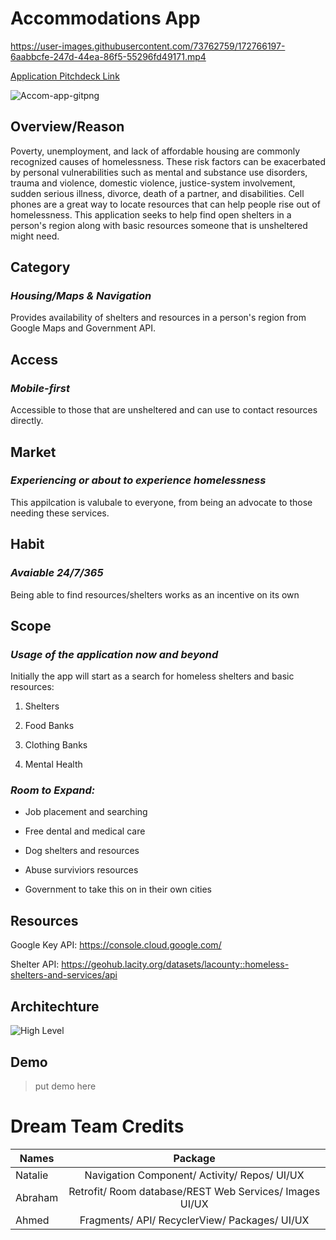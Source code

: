 # Accommodations App


https://user-images.githubusercontent.com/73762759/172766197-6aabbcfe-247d-44ea-86f5-55296fd49171.mp4

[Application Pitchdeck Link](https://www.canva.com/design/DAE10qHFRqg/GiYz2sST9doFQ1Z8DedP9A/view?utm_content=DAE10qHFRqg&utm_campaign=designshare&utm_medium=link&utm_source=sharebutton)


 ![Accom-app-gitpng](https://user-images.githubusercontent.com/73762759/162871492-001e4efb-369c-4750-a9e9-2f30319db8f1.png)


## Overview/Reason 

Poverty, unemployment, and lack of affordable housing are commonly recognized causes of homelessness. These risk factors can be exacerbated by personal vulnerabilities such as mental and substance use disorders, trauma and violence, domestic violence, justice-system involvement, sudden serious illness, divorce, death of a partner, and disabilities.
Cell phones are a great way to locate resources that can help people rise out of homelessness.  This application seeks to help find open shelters in a person's region along with basic resources someone that is unsheltered might need.



## Category
### *Housing/Maps & Navigation*
Provides availability of shelters and resources in a person's region from Google Maps and Government API.


## Access
### *Mobile-first*
Accessible to those that are unsheltered and can use to contact resources directly.


## Market
### *Experiencing or about to experience homelessness*
This appilcation is valubale to everyone, from being an advocate to those needing these services.


## Habit
### *Avaiable 24/7/365*
Being able to find resources/shelters works as an incentive on its own


## Scope
### *Usage of the application now and beyond* 
Initially the app will start as a search for homeless shelters and basic resources:

1. Shelters

3. Food Banks

4. Clothing Banks

5. Mental Health

### *Room to Expand:*
+ Job placement and searching

+ Free dental and medical care

+ Dog shelters and resources

+ Abuse surviviors resources 

+ Government to take this on in their own cities 


## Resources 
Google Key API: https://console.cloud.google.com/

Shelter API: https://geohub.lacity.org/datasets/lacounty::homeless-shelters-and-services/api


## Architechture
![High Level](https://user-images.githubusercontent.com/61915385/151883450-7c212cfa-fa34-4e4c-9948-aa63c740ee1e.PNG)


## Demo
> put demo here 


# Dream Team Credits 

| Names         |                     Package                                |
| ------------- |:----------------------------------------------------------:| 
| Natalie       | Navigation Component/ Activity/ Repos/ UI/UX               | 
| Abraham       | Retrofit/ Room database/REST Web Services/ Images UI/UX    | 
| Ahmed         | Fragments/ API/ RecyclerView/ Packages/ UI/UX              | 

